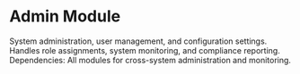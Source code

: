 # Admin Module

System administration, user management, and configuration settings.
Handles role assignments, system monitoring, and compliance reporting.
Dependencies: All modules for cross-system administration and monitoring.